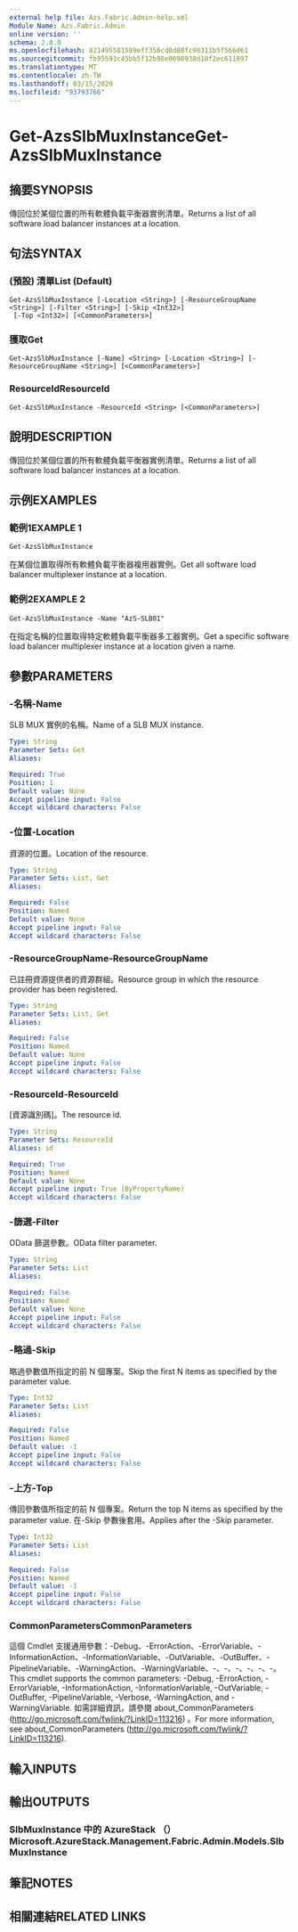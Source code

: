 ```yaml
---
external help file: Azs.Fabric.Admin-help.xml
Module Name: Azs.Fabric.Admin
online version: ''
schema: 2.0.0
ms.openlocfilehash: 821495581589eff356cd0d88fc98311b5f566d61
ms.sourcegitcommit: fb95591c45bb5f12b98e0690938d18f2ec611897
ms.translationtype: MT
ms.contentlocale: zh-TW
ms.lasthandoff: 03/15/2020
ms.locfileid: "93793766"
---
```

# <span data-ttu-id="619cd-101">Get-AzsSlbMuxInstance</span><span class="sxs-lookup"><span data-stu-id="619cd-101">Get-AzsSlbMuxInstance</span></span>

## <span data-ttu-id="619cd-102">摘要</span><span class="sxs-lookup"><span data-stu-id="619cd-102">SYNOPSIS</span></span>
<span data-ttu-id="619cd-103">傳回位於某個位置的所有軟體負載平衡器實例清單。</span><span class="sxs-lookup"><span data-stu-id="619cd-103">Returns a list of all software load balancer instances at a location.</span></span>

## <span data-ttu-id="619cd-104">句法</span><span class="sxs-lookup"><span data-stu-id="619cd-104">SYNTAX</span></span>

### <span data-ttu-id="619cd-105"> (預設) 清單</span><span class="sxs-lookup"><span data-stu-id="619cd-105">List (Default)</span></span>
```
Get-AzsSlbMuxInstance [-Location <String>] [-ResourceGroupName <String>] [-Filter <String>] [-Skip <Int32>]
 [-Top <Int32>] [<CommonParameters>]
```

### <span data-ttu-id="619cd-106">獲取</span><span class="sxs-lookup"><span data-stu-id="619cd-106">Get</span></span>
```
Get-AzsSlbMuxInstance [-Name] <String> [-Location <String>] [-ResourceGroupName <String>] [<CommonParameters>]
```

### <span data-ttu-id="619cd-107">ResourceId</span><span class="sxs-lookup"><span data-stu-id="619cd-107">ResourceId</span></span>
```
Get-AzsSlbMuxInstance -ResourceId <String> [<CommonParameters>]
```

## <span data-ttu-id="619cd-108">說明</span><span class="sxs-lookup"><span data-stu-id="619cd-108">DESCRIPTION</span></span>
<span data-ttu-id="619cd-109">傳回位於某個位置的所有軟體負載平衡器實例清單。</span><span class="sxs-lookup"><span data-stu-id="619cd-109">Returns a list of all software load balancer instances at a location.</span></span>

## <span data-ttu-id="619cd-110">示例</span><span class="sxs-lookup"><span data-stu-id="619cd-110">EXAMPLES</span></span>

### <span data-ttu-id="619cd-111">範例1</span><span class="sxs-lookup"><span data-stu-id="619cd-111">EXAMPLE 1</span></span>
```
Get-AzsSlbMuxInstance
```

<span data-ttu-id="619cd-112">在某個位置取得所有軟體負載平衡器複用器實例。</span><span class="sxs-lookup"><span data-stu-id="619cd-112">Get all software load balancer multiplexer instance at a location.</span></span>

### <span data-ttu-id="619cd-113">範例2</span><span class="sxs-lookup"><span data-stu-id="619cd-113">EXAMPLE 2</span></span>
```
Get-AzsSlbMuxInstance -Name "AzS-SLB01"
```

<span data-ttu-id="619cd-114">在指定名稱的位置取得特定軟體負載平衡器多工器實例。</span><span class="sxs-lookup"><span data-stu-id="619cd-114">Get a specific software load balancer multiplexer instance at a location given a name.</span></span>

## <span data-ttu-id="619cd-115">參數</span><span class="sxs-lookup"><span data-stu-id="619cd-115">PARAMETERS</span></span>

### <span data-ttu-id="619cd-116">-名稱</span><span class="sxs-lookup"><span data-stu-id="619cd-116">-Name</span></span>
<span data-ttu-id="619cd-117">SLB MUX 實例的名稱。</span><span class="sxs-lookup"><span data-stu-id="619cd-117">Name of a SLB MUX instance.</span></span>

```yaml
Type: String
Parameter Sets: Get
Aliases:

Required: True
Position: 1
Default value: None
Accept pipeline input: False
Accept wildcard characters: False
```

### <span data-ttu-id="619cd-118">-位置</span><span class="sxs-lookup"><span data-stu-id="619cd-118">-Location</span></span>
<span data-ttu-id="619cd-119">資源的位置。</span><span class="sxs-lookup"><span data-stu-id="619cd-119">Location of the resource.</span></span>

```yaml
Type: String
Parameter Sets: List, Get
Aliases:

Required: False
Position: Named
Default value: None
Accept pipeline input: False
Accept wildcard characters: False
```

### <span data-ttu-id="619cd-120">-ResourceGroupName</span><span class="sxs-lookup"><span data-stu-id="619cd-120">-ResourceGroupName</span></span>
<span data-ttu-id="619cd-121">已註冊資源提供者的資源群組。</span><span class="sxs-lookup"><span data-stu-id="619cd-121">Resource group in which the resource provider has been registered.</span></span>

```yaml
Type: String
Parameter Sets: List, Get
Aliases:

Required: False
Position: Named
Default value: None
Accept pipeline input: False
Accept wildcard characters: False
```

### <span data-ttu-id="619cd-122">-ResourceId</span><span class="sxs-lookup"><span data-stu-id="619cd-122">-ResourceId</span></span>
<span data-ttu-id="619cd-123">[資源識別碼]。</span><span class="sxs-lookup"><span data-stu-id="619cd-123">The resource id.</span></span>

```yaml
Type: String
Parameter Sets: ResourceId
Aliases: id

Required: True
Position: Named
Default value: None
Accept pipeline input: True (ByPropertyName)
Accept wildcard characters: False
```

### <span data-ttu-id="619cd-124">-篩選</span><span class="sxs-lookup"><span data-stu-id="619cd-124">-Filter</span></span>
<span data-ttu-id="619cd-125">OData 篩選參數。</span><span class="sxs-lookup"><span data-stu-id="619cd-125">OData filter parameter.</span></span>

```yaml
Type: String
Parameter Sets: List
Aliases:

Required: False
Position: Named
Default value: None
Accept pipeline input: False
Accept wildcard characters: False
```

### <span data-ttu-id="619cd-126">-略過</span><span class="sxs-lookup"><span data-stu-id="619cd-126">-Skip</span></span>
<span data-ttu-id="619cd-127">略過參數值所指定的前 N 個專案。</span><span class="sxs-lookup"><span data-stu-id="619cd-127">Skip the first N items as specified by the parameter value.</span></span>

```yaml
Type: Int32
Parameter Sets: List
Aliases:

Required: False
Position: Named
Default value: -1
Accept pipeline input: False
Accept wildcard characters: False
```

### <span data-ttu-id="619cd-128">-上方</span><span class="sxs-lookup"><span data-stu-id="619cd-128">-Top</span></span>
<span data-ttu-id="619cd-129">傳回參數值所指定的前 N 個專案。</span><span class="sxs-lookup"><span data-stu-id="619cd-129">Return the top N items as specified by the parameter value.</span></span>
<span data-ttu-id="619cd-130">在-Skip 參數後套用。</span><span class="sxs-lookup"><span data-stu-id="619cd-130">Applies after the -Skip parameter.</span></span>

```yaml
Type: Int32
Parameter Sets: List
Aliases:

Required: False
Position: Named
Default value: -1
Accept pipeline input: False
Accept wildcard characters: False
```

### <span data-ttu-id="619cd-131">CommonParameters</span><span class="sxs-lookup"><span data-stu-id="619cd-131">CommonParameters</span></span>
<span data-ttu-id="619cd-132">這個 Cmdlet 支援通用參數：-Debug、-ErrorAction、-ErrorVariable、-InformationAction、-InformationVariable、-OutVariable、-OutBuffer、-PipelineVariable、-WarningAction、-WarningVariable、-、-、-、-、-、-。</span><span class="sxs-lookup"><span data-stu-id="619cd-132">This cmdlet supports the common parameters: -Debug, -ErrorAction, -ErrorVariable, -InformationAction, -InformationVariable, -OutVariable, -OutBuffer, -PipelineVariable, -Verbose, -WarningAction, and -WarningVariable.</span></span> <span data-ttu-id="619cd-133">如需詳細資訊，請參閱 about_CommonParameters (http://go.microsoft.com/fwlink/?LinkID=113216) 。</span><span class="sxs-lookup"><span data-stu-id="619cd-133">For more information, see about_CommonParameters (http://go.microsoft.com/fwlink/?LinkID=113216).</span></span>

## <span data-ttu-id="619cd-134">輸入</span><span class="sxs-lookup"><span data-stu-id="619cd-134">INPUTS</span></span>

## <span data-ttu-id="619cd-135">輸出</span><span class="sxs-lookup"><span data-stu-id="619cd-135">OUTPUTS</span></span>

### <span data-ttu-id="619cd-136">SlbMuxInstance 中的 AzureStack （）</span><span class="sxs-lookup"><span data-stu-id="619cd-136">Microsoft.AzureStack.Management.Fabric.Admin.Models.SlbMuxInstance</span></span>

## <span data-ttu-id="619cd-137">筆記</span><span class="sxs-lookup"><span data-stu-id="619cd-137">NOTES</span></span>

## <span data-ttu-id="619cd-138">相關連結</span><span class="sxs-lookup"><span data-stu-id="619cd-138">RELATED LINKS</span></span>
